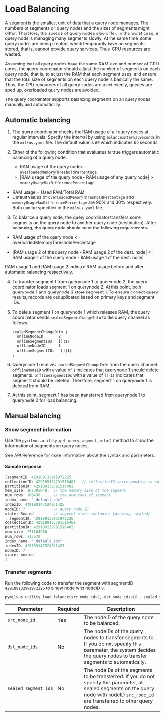 # Load Balancing

A segment is the smallest unit of data that a query node manages. The numbers of segments on query nodes and the sizes of segments might differ. Therefore, the speeds of query nodes also differ. In the worst case, a query node is managing many segments slowly. At the same time, some query nodes are being created, which temporarily have no segments stored, that is, cannot provide query services. Thus, CPU resources are wasted.

Assuming that all query nodes have the same RAM size and number of CPU cores, the query coordinator should adjust the number of segments on each query node, that is, to adjust the RAM that each segment uses, and ensure that the total size of segments on each query node is basically the same. Thus, the CPU resources of all query nodes are used evenly, queries are sped up, overloaded query nodes are avoided.

The query coordinator supports balancing segments on all query nodes manually and automatically.

## Automatic balancing
1. The query coordinator checks the RAM usage of all query nodes at regular intervals. Specify the interval by using `balanceIntervalSeconds` in the `milvus.yaml` file. The default value is `60` which indicates 60 seconds.

2. Either of the following condition that evaluates to true triggers automatic balancing of a query node.
	- RAM usage of the query node> `overloadedMemoryThresholdPercentage`
	- |RAM usage of the query node - RAM usage of any query node| > `memoryUsageMaxDifferencePercentage` 
	
<div class="alert note"> 
  <ul>
  <li> RAM usage = Used RAM/Total RAM</li>
  <li>Default values of <code>overloadedMemoryThresholdPercentage</code> and <code>memoryUsageMaxDifferencePercentage</code> are 90% and 30% respectively. Both can be specified in the <code>milvus.yaml</code> file.</li>
  </ul>
</div>

3. To balance a query node, the query coordinator transfers some segments on the query node to another query node (destination). After balancing, the query node should meet the following requirements.
  - RAM usage of the query node <= overloadedMemoryThresholdPercentage

  - |RAM usage 2 of the query node - RAM usage 2 of the dest. node| <  | RAM usage 1 of the query node - RAM usage 1 of the dest. node|

<div class="alert note">RAM usage 1 and RAM usage 2 indicate RAM usage before and after automatic balancing respectively.</div>

4. To transfer segment 1 from  querynode 1 to querynode 2, the query coordinator loads segment 1 on querynode 2. At this point, both querynode 1 and querynode 2 store segment 1. To ensure correct query results, records are deduplicated based on primary keys and segment IDs.

5. To delete segment 1 on querynode 1 which releases RAM, the query coordinator sends `sealedSegmentChangeInfo` to the query channel as follows.

   ```
   sealedSegmentChangeInfo ｛
     onlineNodeID       2
     onlineSegmentIDs   []｛1｝
     offlineNodeID      1
     offlineSegmentIDs   []｛1｝
   ｝
   ```

6. Querynode 1 receives `sealedSegmentChangeInfo` from the query channel. `offlineNodeID` with a value of `1` indicates that querynode 1 should delete segments. `offlineSegmentIDs` with a value of `[]｛1｝` indicates that segment1 should be deleted. Therefore,  segment 1 on querynode 1 is deleted from RAM.

7. At this point, segment 1 has been transferred from querynode 1 to querynode 2 for load balancing.

## Manual balancing

### Show segment information

Use the `pymilvus.utility.get_query_segment_info()` method to show the information of segments on query nodes.

See [API Reference](https://milvus.io/api-reference/pymilvus/v2.0.0rc8/api/utility.html#pymilvus.utility.get_query_segment_info) for more information about the syntax and parameters.

#### Sample response

```Groovy
[segmentID: 429189132961972225
collectionID: 429189132791516481   // collectionID corresponding to collection_name 
partitionID: 429189132791516482
mem_size: 267395040.  // the memory size of the segment
num_rows: 506430      // the num rows of segment
index_name: "_default_idx"
indexID: 429189147524071425
nodeID: 7             // query node ID
state: Sealed         // segment state including {growing, sealed}
, segmentID: 429189132961972226
collectionID: 429189132791516481
partitionID: 429189132791516482
mem_size: 271164960
num_rows: 513570
index_name: "_default_idx"
indexID: 429189147524071425
nodeID: 7
state: Sealed
]
```
### Transfer segments

Run the following code to transfer the segment with segmentID `429189132961972226`  to a new node with nodeID `8`.

```Python
pymilvus.utility.load_balance(src_node_id=7, dst_node_ids=[8], sealed_segment_ids=[429189132961972226])
```
|Parameter|Required|Description|
|---|---|---|
|`src_node_id`|Yes|The nodeID of the query node to be balanced.|
|`dst_node_ids`|No|The nodeIDs of the query nodes to transfer segments to. If you do not specify this parameter, the system decides the query nodes to transfer segments to automatically. |
|`sealed_segment_ids`|No|The nodeIDs of the segments to be transferred. If you do not specify this parameter, all sealed segments on the query node with nodeID `src_node_id` are transferred to other query nodes. |
